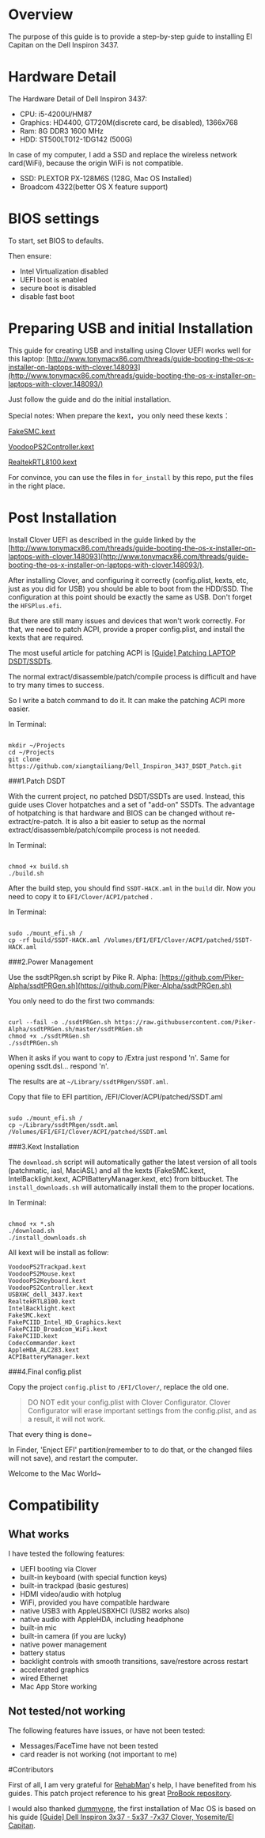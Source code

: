 # Overview

The purpose of this guide is to provide a step-by-step guide to installing El Capitan on the Dell Inspiron 3437.


# Hardware Detail

The Hardware Detail of Dell Inspiron 3437:

- CPU: i5-4200U/HM87
- Graphics: HD4400, GT720M(discrete card, be disabled), 1366x768
- Ram: 8G DDR3 1600 MHz
- HDD: ST500LT012-1DG142 (500G)

In case of my computer, I add  a SSD and replace the wireless network card(WiFi), because the origin WiFi is not compatible.

- SSD: PLEXTOR PX-128M6S (128G, Mac OS Installed)
- Broadcom 4322(better OS X feature support)


# BIOS settings

To start, set BIOS to defaults.

Then ensure:

- Intel Virtualization disabled
- UEFI boot is enabled
- secure boot is disabled
- disable fast boot


# Preparing USB and initial Installation

This guide for creating USB and installing using Clover UEFI works well for this laptop: [http://www.tonymacx86.com/threads/guide-booting-the-os-x-installer-on-laptops-with-clover.148093](http://www.tonymacx86.com/threads/guide-booting-the-os-x-installer-on-laptops-with-clover.148093/)

Just follow the guide and do the initial installation.

Special notes:
When prepare the kext，you only need these kexts：

[FakeSMC.kext](https://github.com/RehabMan/OS-X-FakeSMC-kozlek)

[VoodooPS2Controller.kext](https://github.com/RehabMan/OS-X-Voodoo-PS2-Controller)

[RealtekRTL8100.kext](http://www.insanelymac.com/forum/topic/296190-driver-for-realteks-rtl810x-fast-ethernet-series/)

For convince, you can use the files in `for_install` by this repo, put the files in the right place.

# Post Installation

Install Clover UEFI as described in the guide linked by the [http://www.tonymacx86.com/threads/guide-booting-the-os-x-installer-on-laptops-with-clover.148093](http://www.tonymacx86.com/threads/guide-booting-the-os-x-installer-on-laptops-with-clover.148093/).

After installing Clover, and configuring it correctly (config.plist, kexts, etc, just as you did for USB) you should be able to boot from the HDD/SSD. The configuration at this point should be exactly the same as USB. Don't forget the `HFSPlus.efi`.

But there are still many issues and devices that won't work correctly. For that, we need to patch ACPI, provide a proper config.plist, and install the kexts that are required.

The most useful article for patching ACPI is [[Guide] Patching LAPTOP DSDT/SSDTs](http://www.tonymacx86.com/threads/guide-patching-laptop-dsdt-ssdts.152573/).

The normal extract/disassemble/patch/compile process is difficult and have to try many times to success.

So I write a batch command to do it. It can make the patching ACPI more easier.

In Terminal:

```shell

mkdir ~/Projects
cd ~/Projects
git clone https://github.com/xiangtailiang/Dell_Inspiron_3437_DSDT_Patch.git

```

###1.Patch DSDT

With the current project, no patched DSDT/SSDTs are used. Instead, this guide uses Clover hotpatches and a set of "add-on" SSDTs. 
The advantage of hotpatching is that hardware and BIOS can be changed without re-extract/re-patch. It is also a bit easier to setup as the normal extract/disassemble/patch/compile process is not needed.

In Terminal:
```shell

chmod +x build.sh
./build.sh

```
After the build step, you should find `SSDT-HACK.aml` in the `build` dir.
Now you need to copy it to `EFI/Clover/ACPI/patched` .

In Terminal:
```shell

sudo ./mount_efi.sh /
cp -rf build/SSDT-HACK.aml /Volumes/EFI/EFI/Clover/ACPI/patched/SSDT-HACK.aml

```

###2.Power Management

Use the ssdtPRgen.sh script by Pike R. Alpha: [https://github.com/Piker-Alpha/ssdtPRGen.sh](https://github.com/Piker-Alpha/ssdtPRGen.sh)

You only need to do the first two commands:

```shell

curl --fail -o ./ssdtPRGen.sh https://raw.githubusercontent.com/Piker-Alpha/ssdtPRGen.sh/master/ssdtPRGen.sh
chmod +x ./ssdtPRGen.sh
./ssdtPRGen.sh

```

When it asks if you want to copy to /Extra just respond 'n'. Same for opening ssdt.dsl... respond 'n'.

The results are at `~/Library/ssdtPRgen/SSDT.aml`.

Copy that file to EFI partition, /EFI/Clover/ACPI/patched/SSDT.aml

```shell

sudo ./mount_efi.sh /
cp ~/Library/ssdtPRgen/ssdt.aml /Volumes/EFI/EFI/Clover/ACPI/patched/SSDT.aml

```

###3.Kext Installation

The `download.sh` script will automatically gather the latest version of all tools (patchmatic, iasl, MaciASL) and all the kexts (FakeSMC.kext, IntelBacklight.kext, ACPIBatteryManager.kext, etc) from bitbucket. The `install_downloads.sh` will automatically install them to the proper locations.

In Terminal:
```shell

chmod +x *.sh
./download.sh
./install_downloads.sh

```

All kext will be install as follow:

```code
VoodooPS2Trackpad.kext
VoodooPS2Mouse.kext
VoodooPS2Keyboard.kext
VoodooPS2Controller.kext
USBXHC_dell_3437.kext
RealtekRTL8100.kext
IntelBacklight.kext
FakeSMC.kext
FakePCIID_Intel_HD_Graphics.kext
FakePCIID_Broadcom_WiFi.kext
FakePCIID.kext
CodecCommander.kext
AppleHDA_ALC283.kext
ACPIBatteryManager.kext

```


###4.Final config.plist

Copy the  project `config.plist` to `/EFI/Clover/`, replace the old one.

>DO NOT edit your config.plist with Clover Configurator. Clover Configurator will erase important settings from the config.plist, and as a result, it will not work.


That every thing is done~

In Finder, 'Enject EFI' partition(remember to to do that, or the changed files will not save), and restart the computer.

Welcome to the Mac World~

# Compatibility

## What works

I have tested the following features:

- UEFI booting via Clover
- built-in keyboard (with special function keys)
- built-in trackpad (basic gestures)
- HDMI video/audio with hotplug
- WiFi, provided you have compatible hardware
- native USB3 with AppleUSBXHCI (USB2 works also)
- native audio with AppleHDA, including headphone
- built-in mic
- built-in camera (if you are lucky)
- native power management
- battery status
- backlight controls with smooth transitions, save/restore across restart
- accelerated graphics
- wired Ethernet
- Mac App Store working

## Not tested/not working

The following features have issues, or have not been tested:

- Messages/FaceTime have not been tested
- card reader is not working (not important to me)



#Contributors

First of all, I am very grateful for [RehabMan](http://www.tonymacx86.com/members/rehabman.429483/)'s help, I have benefited from his guides.
This patch project reference to his great [ProBook repository](https://github.com/RehabMan/HP-ProBook-4x30s-DSDT-Patch).

I would also thanked [dummyone](http://www.tonymacx86.com/members/dummyone.1414358/), the first installation of Mac OS is based on his guide [[Guide] Dell Inspiron 3x37 - 5x37 -7x37 Clover, Yosemite/El Capitan](http://www.tonymacx86.com/threads/guide-dell-inspiron-3x37-5x37-7x37-clover-yosemite-el-capitan.177410/).

